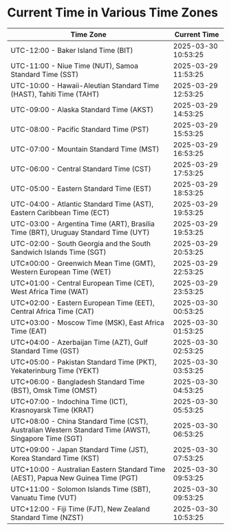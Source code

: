 # Current Time in Various Time Zones

| Time Zone | Current Time |
|-----------|--------------|
| UTC-12:00 - Baker Island Time (BIT) | 2025-03-30 10:53:25 |
| UTC-11:00 - Niue Time (NUT), Samoa Standard Time (SST) | 2025-03-29 11:53:25 |
| UTC-10:00 - Hawaii-Aleutian Standard Time (HAST), Tahiti Time (TAHT) | 2025-03-29 12:53:25 |
| UTC-09:00 - Alaska Standard Time (AKST) | 2025-03-29 14:53:25 |
| UTC-08:00 - Pacific Standard Time (PST) | 2025-03-29 15:53:25 |
| UTC-07:00 - Mountain Standard Time (MST) | 2025-03-29 16:53:25 |
| UTC-06:00 - Central Standard Time (CST) | 2025-03-29 17:53:25 |
| UTC-05:00 - Eastern Standard Time (EST) | 2025-03-29 18:53:25 |
| UTC-04:00 - Atlantic Standard Time (AST), Eastern Caribbean Time (ECT) | 2025-03-29 19:53:25 |
| UTC-03:00 - Argentina Time (ART), Brasília Time (BRT), Uruguay Standard Time (UYT) | 2025-03-29 19:53:25 |
| UTC-02:00 - South Georgia and the South Sandwich Islands Time (SGT) | 2025-03-29 20:53:25 |
| UTC±00:00 - Greenwich Mean Time (GMT), Western European Time (WET) | 2025-03-29 22:53:25 |
| UTC+01:00 - Central European Time (CET), West Africa Time (WAT) | 2025-03-29 23:53:25 |
| UTC+02:00 - Eastern European Time (EET), Central Africa Time (CAT) | 2025-03-30 00:53:25 |
| UTC+03:00 - Moscow Time (MSK), East Africa Time (EAT) | 2025-03-30 01:53:25 |
| UTC+04:00 - Azerbaijan Time (AZT), Gulf Standard Time (GST) | 2025-03-30 02:53:25 |
| UTC+05:00 - Pakistan Standard Time (PKT), Yekaterinburg Time (YEKT) | 2025-03-30 03:53:25 |
| UTC+06:00 - Bangladesh Standard Time (BST), Omsk Time (OMST) | 2025-03-30 04:53:25 |
| UTC+07:00 - Indochina Time (ICT), Krasnoyarsk Time (KRAT) | 2025-03-30 05:53:25 |
| UTC+08:00 - China Standard Time (CST), Australian Western Standard Time (AWST), Singapore Time (SGT) | 2025-03-30 06:53:25 |
| UTC+09:00 - Japan Standard Time (JST), Korea Standard Time (KST) | 2025-03-30 07:53:25 |
| UTC+10:00 - Australian Eastern Standard Time (AEST), Papua New Guinea Time (PGT) | 2025-03-30 09:53:25 |
| UTC+11:00 - Solomon Islands Time (SBT), Vanuatu Time (VUT) | 2025-03-30 09:53:25 |
| UTC+12:00 - Fiji Time (FJT), New Zealand Standard Time (NZST) | 2025-03-30 10:53:25 |

